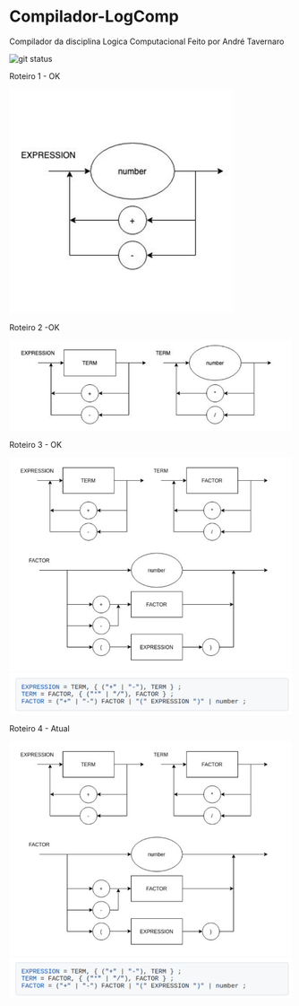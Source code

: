 # Compilador-LogComp

Compilador da disciplina Logica Computacional
Feito por André Tavernaro

![git status](http://3.129.230.99/svg/roguetaver/Compilador-LogComp/)

Roteiro 1 - OK

![Alt text](diagrama-roteiro1.png?raw=true "Diagrama Sintático Roteiro 1")

Roteiro 2 -OK

![Alt text](diagrama-roteiro2.png?raw=true "Diagrama Sintático Roteiro 2")

Roteiro 3 - OK

![Alt text](diagrama-roteiro3.png?raw=true "Diagrama Sintático Roteiro 3")
![Alt text](EBNF-roteiro3.png?raw=true "EBNF Roteiro 3")

Roteiro 4 - Atual

![Alt text](diagrama-roteiro3.png?raw=true "Diagrama Sintático Roteiro 4 (ATUAL)")
![Alt text](EBNF-roteiro3.png?raw=true "EBNF Roteiro 4 (ATUAL)")
